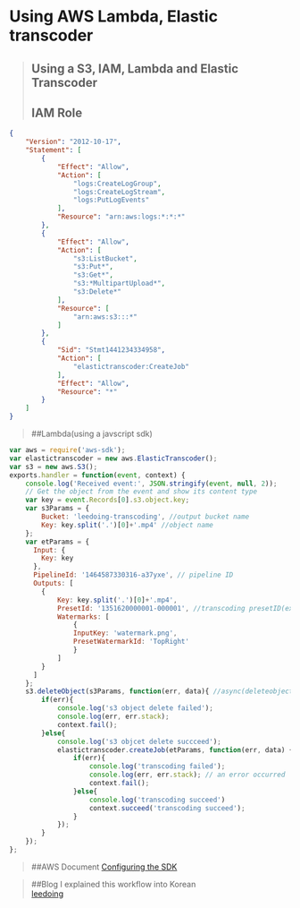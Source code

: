 Using AWS Lambda, Elastic transcoder
====================================================

>## Using a S3, IAM, Lambda and Elastic Transcoder
>## IAM Role
```json
{
    "Version": "2012-10-17",
    "Statement": [
        {
            "Effect": "Allow",
            "Action": [
                "logs:CreateLogGroup",
                "logs:CreateLogStream",
                "logs:PutLogEvents"
            ],
            "Resource": "arn:aws:logs:*:*:*"
        },
        {
            "Effect": "Allow",
            "Action": [
                "s3:ListBucket",
                "s3:Put*",
                "s3:Get*",
                "s3:*MultipartUpload*",
                "s3:Delete*"
            ],
            "Resource": [
                "arn:aws:s3:::*"
            ]
        },
        {
            "Sid": "Stmt1441234334958",
            "Action": [
                "elastictranscoder:CreateJob"
            ],
            "Effect": "Allow",
            "Resource": "*"
        }
    ]
}
```
>##Lambda(using a javscript sdk)
```javascript
var aws = require('aws-sdk');
var elastictranscoder = new aws.ElasticTranscoder();
var s3 = new aws.S3();
exports.handler = function(event, context) {
    console.log('Received event:', JSON.stringify(event, null, 2));
    // Get the object from the event and show its content type
    var key = event.Records[0].s3.object.key;
    var s3Params = {
        Bucket: 'leedoing-transcoding', //output bucket name
        Key: key.split('.')[0]+'.mp4' //object name
    };
    var etParams = {
      Input: {
        Key: key
      },
      PipelineId: '1464587330316-a37yxe', // pipeline ID
      Outputs: [
        {
            Key: key.split('.')[0]+'.mp4',
            PresetId: '1351620000001-000001', //transcoding presetID(ex. gerneric1080p)
            Watermarks: [
                {
                InputKey: 'watermark.png',
                PresetWatermarkId: 'TopRight'
                }
            ]
        }
      ]
    };
    s3.deleteObject(s3Params, function(err, data){ //async(deleteobject, transcoding)
        if(err){
            console.log('s3 object delete failed');
            console.log(err, err.stack);
            context.fail();
        }else{
            console.log('s3 objcet delete succceed');
            elastictranscoder.createJob(etParams, function(err, data) {
                if(err){
                    console.log('transcoding failed');
                    console.log(err, err.stack); // an error occurred
                    context.fail();
                }else{
                    console.log('transcoding succeed')
                    context.succeed('transcoding succeed');
                }
            });
        } 
    });
};
```
>##AWS Document
[Configuring the SDK](http://docs.aws.amazon.com/AWSJavaScriptSDK/latest/AWS/ElasticTranscoder.html)

>##Blog
>I explained this workflow into Korean</br>
>[leedoing](http://blog.leedoing.com/category/Application%20Service/ElasticTranscoder)

